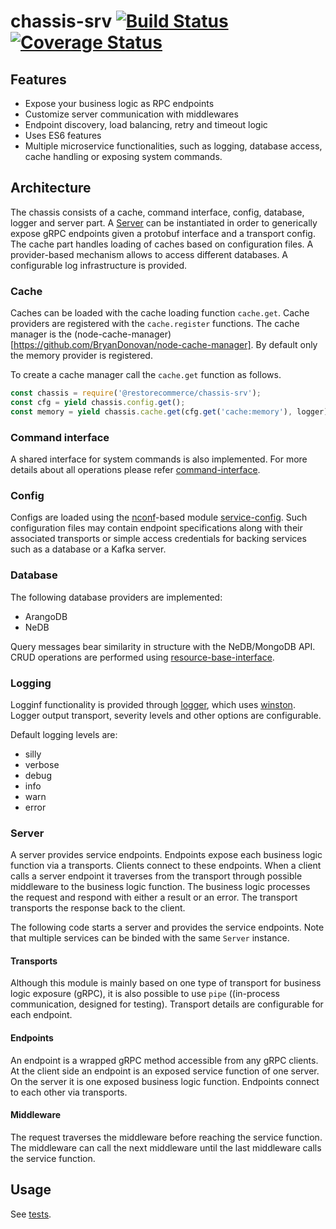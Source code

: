 # chassis-srv [![Build Status](https://travis-ci.org/restorecommerce/chassis-srv.svg?branch=master)](https://travis-ci.org/restorecommerce/chassis-srv) [![Coverage Status](https://coveralls.io/repos/github/restorecommerce/chassis-srv/badge.svg?branch=master)](https://coveralls.io/github/restorecommerce/chassis-srv?branch=master)

## Features

- Expose your business logic as RPC endpoints
- Customize server communication with middlewares
- Endpoint discovery, load balancing, retry and timeout logic
- Uses ES6 features
- Multiple microservice functionalities, such as logging, database access, cache handling or exposing system commands.

## Architecture

The chassis consists of a cache, command interface, config, database, logger and server part.
A [Server](src/microservice/server.ts) can be instantiated in order to generically expose gRPC endpoints 
given a protobuf interface and a transport config.
The cache part handles loading of caches based on configuration files.
A provider-based mechanism allows to access different databases.
A configurable log infrastructure is provided.

### Cache

Caches can be loaded with the cache loading function ``cache.get``.
Cache providers are registered with the ``cache.register`` functions.
The cache manager is the (node-cache-manager)[https://github.com/BryanDonovan/node-cache-manager].
By default only the memory provider is registered.

To create a cache manager call the ``cache.get`` function as follows.

```js
const chassis = require('@restorecommerce/chassis-srv');
const cfg = yield chassis.config.get();
const memory = yield chassis.cache.get(cfg.get('cache:memory'), logger);
```

### Command interface

A shared interface for system commands is also implemented. For more details
about all operations please refer
[command-interface](https://github.com/restorecommerce/chassis-srv/command-interface.md).


### Config
  
Configs are loaded using the [nconf](https://github.com/indexzero/nconf)-based module [service-config](https://github.com/restorecommerce/service-config). Such configuration files may contain endpoint specifications 
along with their associated transports or simple access credentials for backing services such as a database or a Kafka server.

### Database 

The following database providers are implemented:

* ArangoDB
* NeDB

Query messages bear similarity in structure with the NeDB/MongoDB API. CRUD operations are performed using [resource-base-interface](https://github.com/restorecommerce/resource-base-interface).

### Logging

Logginf functionality is provided through [logger](https://github.com/restorecommerce/logger), which uses [winston](https://github.com/winstonjs/winston). Logger output transport, severity levels and other options are configurable.

Default logging levels are:
- silly
- verbose
- debug
- info
- warn
- error

### Server

A server provides service endpoints. Endpoints expose each business logic function via a transports. Clients connect to these endpoints.
When a client calls a server endpoint it traverses from the transport through possible middleware to the business logic function.
The business logic processes the request and respond with either a result or an error. The transport transports the response back to the client.

The following code starts a server and provides the service endpoints. Note that multiple services can be binded with the same `Server` instance.

#### Transports

Although this module is mainly based on one type of transport for business logic exposure (gRPC), it is also possible
to use `pipe` ((in-process communication, designed for testing). Transport details are configurable for each endpoint.

#### Endpoints

An endpoint is a wrapped gRPC method accessible from any gRPC clients. At the client side an endpoint is an exposed service function of one server.
On the server it is one exposed business logic function. Endpoints connect to each other via transports.

#### Middleware

The request traverses the middleware before reaching the service function.
The middleware can call the next middleware until the last middleware calls the service function.

## Usage

See [tests](tests/).

